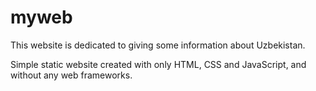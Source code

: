 # myweb

This website is dedicated to giving some information about Uzbekistan. 

Simple static website created with only HTML, CSS and JavaScript, and without any web frameworks. 

